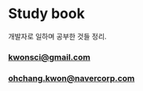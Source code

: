 # Study book

개발자로 일하며 공부한 것들 정리.

### [kwonsci@gmail.com](kwonsci@gmail.com)

### ohchang.kwon@navercorp.com



